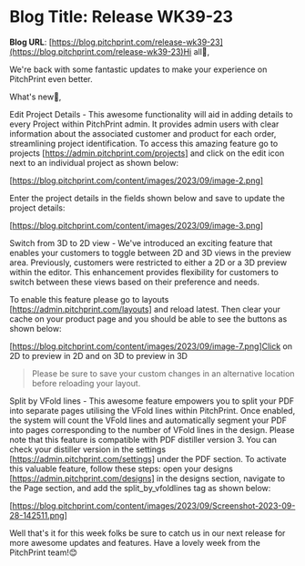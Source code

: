 # **Blog Title**: Release WK39-23

**Blog URL**: [https://blog.pitchprint.com/release-wk39-23](https://blog.pitchprint.com/release-wk39-23)Hi all👋,

We're back with some fantastic updates to make your experience on PitchPrint even better.

What's new🚀,

Edit Project Details - This awesome functionality will aid in adding details to every Project within PitchPrint admin. It provides admin
users with clear information about the associated customer and product for each order, streamlining project identification. To access this
amazing feature go to projects [https://admin.pitchprint.com/projects] and click on the edit icon next to an individual project as shown
below:

[https://blog.pitchprint.com/content/images/2023/09/image-2.png]

Enter the project details in the fields shown below and save to update the project details:

[https://blog.pitchprint.com/content/images/2023/09/image-3.png]



Switch from 3D to 2D view - We've introduced an exciting feature that enables your customers to toggle between 2D and 3D views in the
preview area. Previously, customers were restricted to either a 2D or a 3D preview within the editor. This enhancement provides flexibility
for customers to switch between these views based on their preference and needs.

To enable this feature please go to layouts [https://admin.pitchprint.com/layouts] and reload latest. Then clear your cache on your product
page and you should be able to see the buttons as shown below:

[https://blog.pitchprint.com/content/images/2023/09/image-7.png]Click on 2D to preview in 2D and on 3D to preview in 3D

> Please be sure to save your custom changes in an alternative location before reloading your layout.

Split by VFold lines - This awesome feature empowers you to split your PDF into separate pages utilising the VFold lines within PitchPrint.
Once enabled, the system will count the VFold lines and automatically segment your PDF into pages corresponding to the number of VFold lines
in the design. Please note that this feature is compatible with PDF distiller version 3. You can check your distiller version in the
settings [https://admin.pitchprint.com/settings] under the PDF section. To activate this valuable feature, follow these steps: open your
designs [https://admin.pitchprint.com/designs] in the designs section, navigate to the Page section, and add the split_by_vfoldlines tag as
shown below:

[https://blog.pitchprint.com/content/images/2023/09/Screenshot-2023-09-28-142511.png]



Well that's it for this week folks be sure to catch us in our next release for more awesome updates and features. Have a lovely week from
the PitchPrint team!😊

